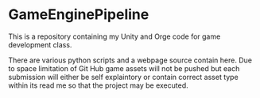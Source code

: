 # GameEnginePipeline
This is a repository containing my Unity and Orge code for game development class.

There are various python scripts and a webpage source contain here. Due to space limitation of Git Hub game assets will not be pushed but each submission will either be self explaintory or contain correct asset type within its read me so that the project may be executed. 

